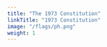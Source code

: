 ```yaml
---
title: "The 1973 Constitution"
linkTitle: "1973 Constitution"
image: "/flags/ph.png"
weight: 1
---
```

